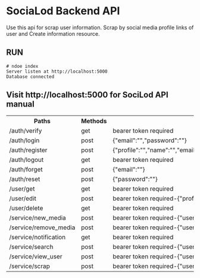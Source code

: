 # SociaLod Backend API
Use this api for scrap user information. Scrap by social media profile links of user and Create information resource.

RUN
---
    # ndoe index
    Server listen at http://localhost:5000
    Database connected

Visit http://localhost:5000 for SociLod API manual
---

<table><tbody><tr><th>Paths</th><th>Methods</th><th>Parameters</th></tr><tr><td>/auth/verify</td><td>get</td><td>bearer token required</td></tr><tr><td>/auth/login</td><td>post</td><td>{"email":"","password":""}</td></tr><tr><td>/auth/register</td><td>post</td><td>{"profile":"","name":"","email":"","mobileno":"","password":"","about":""}</td></tr><tr><td>/auth/logout</td><td>get</td><td>bearer token required</td></tr><tr><td>/auth/forget</td><td>post</td><td>{"email":""}</td></tr><tr><td>/auth/reset</td><td>post</td><td>{"password":""}</td></tr><tr><td>/user/get</td><td>get</td><td>bearer token required</td></tr><tr><td>/user/edit</td><td>post</td><td>bearer token required-{"profile":"","name":"","mobileno":"","about":""}</td></tr><tr><td>/user/delete</td><td>get</td><td>bearer token required</td></tr><tr><td>/service/new_media</td><td>post</td><td>bearer token required-{"username":"","site":""}</td></tr><tr><td>/service/remove_media</td><td>post</td><td>bearer token required-{"username":"","site":""}</td></tr><tr><td>/service/notification</td><td>get</td><td>bearer token required</td></tr><tr><td>/service/search</td><td>post</td><td>bearer token required-{"username":""}</td></tr><tr><td>/service/view_user</td><td>post</td><td>bearer token required-{"userid":""}</td></tr><tr><td>/service/scrap</td><td>post</td><td>bearer token required-{"username":"","site":""}</td></tr></tbody></table>